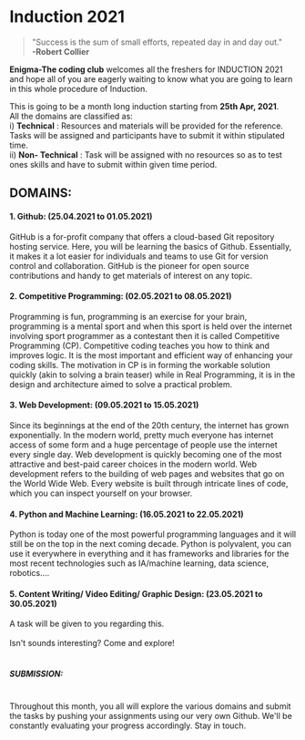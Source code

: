 # Induction 2021

>"Success is the sum of small efforts, repeated day in and day out."<br> **-Robert Collier**

**Enigma-The coding club** welcomes all the freshers for INDUCTION 2021 and hope all of you are eagerly waiting to know what you are going to learn in this whole procedure of Induction.

This is going to be a month long induction starting from **25th Apr, 2021**. <br>All the domains are classified as: <br>
i) **Technical** : Resources and materials will be provided for the reference. Tasks will be assigned and participants have to submit it within stipulated time. <br>
ii) **Non- Technical** : Task will be assigned with no resources so as to test ones skills and have to submit within given time period. <br>

## DOMAINS: <br>
#### 1. Github: (25.04.2021 to 01.05.2021) <br>
GitHub is a for-profit company that offers a cloud-based Git repository hosting service. Here, you will be learning the basics of Github. Essentially, it makes it a lot easier for individuals and teams to use Git for version control and collaboration. GitHub is the pioneer for open source contributions and handy to get materials of interest on any topic.

#### 2. Competitive Programming: (02.05.2021 to 08.05.2021) <br>
Programming is fun, programming is an exercise for your brain, programming is a mental sport and when this sport is held over the internet involving sport programmer as a contestant then it is called Competitive Programming (CP). Competitive coding teaches you how to think and improves logic. It is the most important and efficient way of enhancing your coding skills. The motivation in CP is in forming the workable solution quickly (akin to solving a brain teaser) while in Real Programming, it is in the design and architecture aimed to solve a practical problem.

#### 3. Web Development: (09.05.2021 to 15.05.2021) <br>
Since its beginnings at the end of the 20th century, the internet has grown exponentially. In the modern world, pretty much everyone has internet access of some form and a huge percentage of people use the internet every single day. Web development is quickly becoming one of the most attractive and best-paid career choices in the modern world.
Web development refers to the building of web pages and websites that go on the World Wide Web. Every website is built through intricate lines of code, which you can inspect yourself on your browser.

#### 4. Python and Machine Learning: (16.05.2021 to 22.05.2021) <br>
Python is today one of the most powerful programming languages and it will still be on the top in the next coming decade. Python is polyvalent, you can use it everywhere in everything and it has frameworks and libraries for the most recent technologies such as IA/machine learning, data science, robotics…. 

#### 5. Content Writing/ Video Editing/ Graphic Design: (23.05.2021 to 30.05.2021) <br>
A task will be given to you regarding this.
<br>
<br>
Isn't sounds interesting? Come and explore!
<br>
<br>
##### SUBMISSION: <br>
<br>
Throughout this month, you all will explore the various domains and submit the tasks by pushing your assignments using our very own Github. We'll be constantly evaluating your progress accordingly. Stay in touch.
